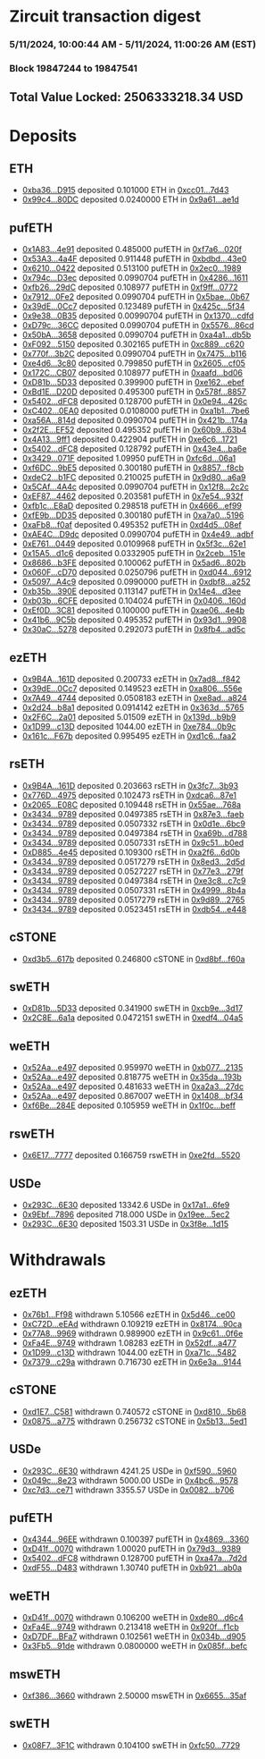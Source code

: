 # Zircuit transaction digest
### 5/11/2024, 10:00:44 AM - 5/11/2024, 11:00:26 AM (EST)
### Block 19847244 to 19847541

## Total Value Locked: 2506333218.34 USD

# Deposits
## ETH
- [0xba36...D915](https://etherscan.io/address/0xba36E8f1b76EA29133f4373E6C8000aa69EfD915) deposited 0.101000 ETH in [0xcc01...7d43](https://etherscan.io/tx/0xba36E8f1b76EA29133f4373E6C8000aa69EfD915)
- [0x99c4...80DC](https://etherscan.io/address/0x99c4E0512e653AC2eA897C03856dF30d86B680DC) deposited 0.0240000 ETH in [0x9a61...ae1d](https://etherscan.io/tx/0x99c4E0512e653AC2eA897C03856dF30d86B680DC)
## pufETH
- [0x1A83...4e91](https://etherscan.io/address/0x1A831C123cc014Cc682E8f620aebEdDCE9b74e91) deposited 0.485000 pufETH in [0xf7a6...020f](https://etherscan.io/tx/0x1A831C123cc014Cc682E8f620aebEdDCE9b74e91)
- [0x53A3...4a4F](https://etherscan.io/address/0x53A3A932dc6730A87AF3dF5Ef59f1177bA694a4F) deposited 0.911448 pufETH in [0xbdbd...43e0](https://etherscan.io/tx/0x53A3A932dc6730A87AF3dF5Ef59f1177bA694a4F)
- [0x6210...0422](https://etherscan.io/address/0x6210eb1Bd0DFEE635463b76F78e2A03f63210422) deposited 0.513100 pufETH in [0x2ec0...1989](https://etherscan.io/tx/0x6210eb1Bd0DFEE635463b76F78e2A03f63210422)
- [0x794c...D3ec](https://etherscan.io/address/0x794c388f46fE161a72Ef63Ac017a314ace61D3ec) deposited 0.0990704 pufETH in [0x4286...1611](https://etherscan.io/tx/0x794c388f46fE161a72Ef63Ac017a314ace61D3ec)
- [0xfb26...29dC](https://etherscan.io/address/0xfb26142bA5323C4A61CCAbD8d6D6C199B3B429dC) deposited 0.108977 pufETH in [0xf9ff...0772](https://etherscan.io/tx/0xfb26142bA5323C4A61CCAbD8d6D6C199B3B429dC)
- [0x7912...0Fe2](https://etherscan.io/address/0x79123445b2d9b0F35629E9a65bf7482380Af0Fe2) deposited 0.0990704 pufETH in [0x5bae...0b67](https://etherscan.io/tx/0x79123445b2d9b0F35629E9a65bf7482380Af0Fe2)
- [0x39dE...0Cc7](https://etherscan.io/address/0x39dEf90496a3Bec0E6890F56007Ce8a3ebD20Cc7) deposited 0.123489 pufETH in [0x425c...5f34](https://etherscan.io/tx/0x39dEf90496a3Bec0E6890F56007Ce8a3ebD20Cc7)
- [0x9e38...0B35](https://etherscan.io/address/0x9e387734bE3376b00A93797b8b7C5A5aBAE30B35) deposited 0.00990704 pufETH in [0x1370...cdfd](https://etherscan.io/tx/0x9e387734bE3376b00A93797b8b7C5A5aBAE30B35)
- [0xD79c...36CC](https://etherscan.io/address/0xD79c65bbB10c3f9eB2c5F4A96C32A40D6ff736CC) deposited 0.0990704 pufETH in [0x5576...86cd](https://etherscan.io/tx/0xD79c65bbB10c3f9eB2c5F4A96C32A40D6ff736CC)
- [0x50bA...3658](https://etherscan.io/address/0x50bA414Bae2B696b2a4556772BF988f2bb943658) deposited 0.0990704 pufETH in [0xa4a1...db5b](https://etherscan.io/tx/0x50bA414Bae2B696b2a4556772BF988f2bb943658)
- [0xF092...5150](https://etherscan.io/address/0xF092Dc31b7410c16Ffd0c43068B430e38F725150) deposited 0.302165 pufETH in [0xc889...c620](https://etherscan.io/tx/0xF092Dc31b7410c16Ffd0c43068B430e38F725150)
- [0x770f...3b2C](https://etherscan.io/address/0x770fE39b16a65B5d435Fe1D4A008183c7E643b2C) deposited 0.0990704 pufETH in [0x7475...b116](https://etherscan.io/tx/0x770fE39b16a65B5d435Fe1D4A008183c7E643b2C)
- [0xe4d6...3c80](https://etherscan.io/address/0xe4d6ba8c1DB9E0b29639B0DAdB6E9a13009B3c80) deposited 0.799850 pufETH in [0x2605...cf05](https://etherscan.io/tx/0xe4d6ba8c1DB9E0b29639B0DAdB6E9a13009B3c80)
- [0x172C...CB07](https://etherscan.io/address/0x172C9a97c5aa18F3C4eEB42cc0e2c5d88dFeCB07) deposited 0.108977 pufETH in [0xaafd...bd06](https://etherscan.io/tx/0x172C9a97c5aa18F3C4eEB42cc0e2c5d88dFeCB07)
- [0xD81b...5D33](https://etherscan.io/address/0xD81bC5833eE4b9725f2D77e7106d3bAcED705D33) deposited 0.399900 pufETH in [0xe162...ebef](https://etherscan.io/tx/0xD81bC5833eE4b9725f2D77e7106d3bAcED705D33)
- [0xBd1E...D20D](https://etherscan.io/address/0xBd1EcE78838839Be9aceE16086B77e032932D20D) deposited 0.495300 pufETH in [0x578f...8857](https://etherscan.io/tx/0xBd1EcE78838839Be9aceE16086B77e032932D20D)
- [0x5402...dFC8](https://etherscan.io/address/0x54026B1A0bE6020C0c15f3D76E389387D63ddFC8) deposited 0.128700 pufETH in [0x0e94...426c](https://etherscan.io/tx/0x54026B1A0bE6020C0c15f3D76E389387D63ddFC8)
- [0xC402...0EA0](https://etherscan.io/address/0xC402f2736B0E8b3a084385C279FCEda55c650EA0) deposited 0.0108000 pufETH in [0xa1b1...7be6](https://etherscan.io/tx/0xC402f2736B0E8b3a084385C279FCEda55c650EA0)
- [0xa56A...814d](https://etherscan.io/address/0xa56A8efd3b355094d62756b848b5945D7d61814d) deposited 0.0990704 pufETH in [0x421b...174a](https://etherscan.io/tx/0xa56A8efd3b355094d62756b848b5945D7d61814d)
- [0x2f2E...EF52](https://etherscan.io/address/0x2f2EB0de0DE8cD27FA9BD5744A6957643685EF52) deposited 0.495352 pufETH in [0x60b9...63b4](https://etherscan.io/tx/0x2f2EB0de0DE8cD27FA9BD5744A6957643685EF52)
- [0x4A13...9ff1](https://etherscan.io/address/0x4A13019d6CF775eEac4140f40106A6Ad2E0e9ff1) deposited 0.422904 pufETH in [0xe6c6...1721](https://etherscan.io/tx/0x4A13019d6CF775eEac4140f40106A6Ad2E0e9ff1)
- [0x5402...dFC8](https://etherscan.io/address/0x54026B1A0bE6020C0c15f3D76E389387D63ddFC8) deposited 0.128792 pufETH in [0x43e4...ba6e](https://etherscan.io/tx/0x54026B1A0bE6020C0c15f3D76E389387D63ddFC8)
- [0x3429...071F](https://etherscan.io/address/0x342933CBc39A22E4E7e2B74D73478BE76594071F) deposited 1.09950 pufETH in [0xfc6d...06a1](https://etherscan.io/tx/0x342933CBc39A22E4E7e2B74D73478BE76594071F)
- [0xf6DC...9bE5](https://etherscan.io/address/0xf6DC795E8C83531353E33fdCD42b32B23EFe9bE5) deposited 0.300180 pufETH in [0x8857...f8cb](https://etherscan.io/tx/0xf6DC795E8C83531353E33fdCD42b32B23EFe9bE5)
- [0xdeC2...b1FC](https://etherscan.io/address/0xdeC25cA361331523fC0F1F884a855420cC95b1FC) deposited 0.210025 pufETH in [0x9d80...a6a9](https://etherscan.io/tx/0xdeC25cA361331523fC0F1F884a855420cC95b1FC)
- [0x5CAf...4A4c](https://etherscan.io/address/0x5CAfa8106136764672e876012070DfE3A4Ca4A4c) deposited 0.0990704 pufETH in [0x12f8...2c2c](https://etherscan.io/tx/0x5CAfa8106136764672e876012070DfE3A4Ca4A4c)
- [0xEF87...4462](https://etherscan.io/address/0xEF87578F224297441b218b4Bb71b37584f9a4462) deposited 0.203581 pufETH in [0x7e54...932f](https://etherscan.io/tx/0xEF87578F224297441b218b4Bb71b37584f9a4462)
- [0xfb1c...E8aD](https://etherscan.io/address/0xfb1c6916cc88EF9d4ec5A5eFFe633d74477cE8aD) deposited 0.298518 pufETH in [0x4666...ef99](https://etherscan.io/tx/0xfb1c6916cc88EF9d4ec5A5eFFe633d74477cE8aD)
- [0xfE9b...DD35](https://etherscan.io/address/0xfE9bd51432C6b983600a8F56352986379F89DD35) deposited 0.300180 pufETH in [0xa7a0...5196](https://etherscan.io/tx/0xfE9bd51432C6b983600a8F56352986379F89DD35)
- [0xaFb8...f0af](https://etherscan.io/address/0xaFb88D98bBBF0E3587965b8a4309d8f15184f0af) deposited 0.495352 pufETH in [0xd4d5...08ef](https://etherscan.io/tx/0xaFb88D98bBBF0E3587965b8a4309d8f15184f0af)
- [0xAE4C...D9dc](https://etherscan.io/address/0xAE4C1800EaFd4C3C118a726Bc7fF7585630eD9dc) deposited 0.0990704 pufETH in [0x4e49...adbf](https://etherscan.io/tx/0xAE4C1800EaFd4C3C118a726Bc7fF7585630eD9dc)
- [0xE761...0449](https://etherscan.io/address/0xE7617b0A84769475A41675fF1C9496C9395c0449) deposited 0.0109968 pufETH in [0x5f3c...62e1](https://etherscan.io/tx/0xE7617b0A84769475A41675fF1C9496C9395c0449)
- [0x15A5...d1c6](https://etherscan.io/address/0x15A5Cc3f65D43aE01c5ec6BADDee5C19937Fd1c6) deposited 0.0332905 pufETH in [0x2ceb...151e](https://etherscan.io/tx/0x15A5Cc3f65D43aE01c5ec6BADDee5C19937Fd1c6)
- [0x8686...b3FE](https://etherscan.io/address/0x868647DACc84e38b207f51DdbECfA91f0694b3FE) deposited 0.100062 pufETH in [0x5ad6...802b](https://etherscan.io/tx/0x868647DACc84e38b207f51DdbECfA91f0694b3FE)
- [0x060F...cD70](https://etherscan.io/address/0x060F966545bCdFD968A2A00A7EE9306c7Bc4cD70) deposited 0.0250796 pufETH in [0xd044...6912](https://etherscan.io/tx/0x060F966545bCdFD968A2A00A7EE9306c7Bc4cD70)
- [0x5097...A4c9](https://etherscan.io/address/0x5097A8d3A257Ff9F04aA238cA0B66c9a8FE6A4c9) deposited 0.0990000 pufETH in [0xdbf8...a252](https://etherscan.io/tx/0x5097A8d3A257Ff9F04aA238cA0B66c9a8FE6A4c9)
- [0xb35b...390E](https://etherscan.io/address/0xb35b553D08bd585D3eE5641A9F0F16fe0E5b390E) deposited 0.113147 pufETH in [0x14e4...d3ee](https://etherscan.io/tx/0xb35b553D08bd585D3eE5641A9F0F16fe0E5b390E)
- [0xb03b...6CFE](https://etherscan.io/address/0xb03b2D66531B4b90a86Fe270D6723b9F1fcA6CFE) deposited 0.104024 pufETH in [0x0406...160d](https://etherscan.io/tx/0xb03b2D66531B4b90a86Fe270D6723b9F1fcA6CFE)
- [0xEf0D...3C81](https://etherscan.io/address/0xEf0D2FC2678c822A2E55CfeB39398F7618773C81) deposited 0.100000 pufETH in [0xae06...4e4b](https://etherscan.io/tx/0xEf0D2FC2678c822A2E55CfeB39398F7618773C81)
- [0x41b6...9C5b](https://etherscan.io/address/0x41b61CfAD47B5a689Ff76658BbDb5b9BADC09C5b) deposited 0.495352 pufETH in [0x93d1...9908](https://etherscan.io/tx/0x41b61CfAD47B5a689Ff76658BbDb5b9BADC09C5b)
- [0x30aC...5278](https://etherscan.io/address/0x30aCecC70DCeaAf9f8B027aB3D19E3B9b7755278) deposited 0.292073 pufETH in [0x8fb4...ad5c](https://etherscan.io/tx/0x30aCecC70DCeaAf9f8B027aB3D19E3B9b7755278)
## ezETH
- [0x9B4A...161D](https://etherscan.io/address/0x9B4AD64B2A31F8d58B37547a47d781E9a735161D) deposited 0.200733 ezETH in [0x7ad8...f842](https://etherscan.io/tx/0x9B4AD64B2A31F8d58B37547a47d781E9a735161D)
- [0x39dE...0Cc7](https://etherscan.io/address/0x39dEf90496a3Bec0E6890F56007Ce8a3ebD20Cc7) deposited 0.149523 ezETH in [0xa806...556e](https://etherscan.io/tx/0x39dEf90496a3Bec0E6890F56007Ce8a3ebD20Cc7)
- [0x7A49...4744](https://etherscan.io/address/0x7A493Be5c2ce014cD049Bf178a1ac0Db1B434744) deposited 0.0508183 ezETH in [0xe8ad...a824](https://etherscan.io/tx/0x7A493Be5c2ce014cD049Bf178a1ac0Db1B434744)
- [0x2d24...b8a1](https://etherscan.io/address/0x2d247D11EAC8708B39F51E660b9022FA9801b8a1) deposited 0.0914142 ezETH in [0x363d...5765](https://etherscan.io/tx/0x2d247D11EAC8708B39F51E660b9022FA9801b8a1)
- [0x2F6C...2a01](https://etherscan.io/address/0x2F6C7919a5434278eabB0F8acE61776Cba292a01) deposited 5.01509 ezETH in [0x139d...b9b9](https://etherscan.io/tx/0x2F6C7919a5434278eabB0F8acE61776Cba292a01)
- [0x1D99...c13D](https://etherscan.io/address/0x1D99Bc34D7b42f0fdF1c14d37C6B48df7D67c13D) deposited 1044.00 ezETH in [0xe784...0b9c](https://etherscan.io/tx/0x1D99Bc34D7b42f0fdF1c14d37C6B48df7D67c13D)
- [0x161c...F67b](https://etherscan.io/address/0x161cf4824FF2157af188e414B6A29832FAd2F67b) deposited 0.995495 ezETH in [0xd1c6...faa2](https://etherscan.io/tx/0x161cf4824FF2157af188e414B6A29832FAd2F67b)
## rsETH
- [0x9B4A...161D](https://etherscan.io/address/0x9B4AD64B2A31F8d58B37547a47d781E9a735161D) deposited 0.203663 rsETH in [0x3fc7...3b93](https://etherscan.io/tx/0x9B4AD64B2A31F8d58B37547a47d781E9a735161D)
- [0x776D...4975](https://etherscan.io/address/0x776D5BB534446783c9a95FE4Dac009833bEa4975) deposited 0.102473 rsETH in [0xdca6...87e1](https://etherscan.io/tx/0x776D5BB534446783c9a95FE4Dac009833bEa4975)
- [0x2065...E08C](https://etherscan.io/address/0x2065b7a05102C48A44CB985a1E1f466ac9cEE08C) deposited 0.109448 rsETH in [0x55ae...768a](https://etherscan.io/tx/0x2065b7a05102C48A44CB985a1E1f466ac9cEE08C)
- [0x3434...9789](https://etherscan.io/address/0x34349c5569e7B846c3558961552D2202760A9789) deposited 0.0497385 rsETH in [0x87e3...faeb](https://etherscan.io/tx/0x34349c5569e7B846c3558961552D2202760A9789)
- [0x3434...9789](https://etherscan.io/address/0x34349c5569e7B846c3558961552D2202760A9789) deposited 0.0507332 rsETH in [0x0d1e...6bc9](https://etherscan.io/tx/0x34349c5569e7B846c3558961552D2202760A9789)
- [0x3434...9789](https://etherscan.io/address/0x34349c5569e7B846c3558961552D2202760A9789) deposited 0.0497384 rsETH in [0xa69b...d788](https://etherscan.io/tx/0x34349c5569e7B846c3558961552D2202760A9789)
- [0x3434...9789](https://etherscan.io/address/0x34349c5569e7B846c3558961552D2202760A9789) deposited 0.0507331 rsETH in [0x9c51...b0ed](https://etherscan.io/tx/0x34349c5569e7B846c3558961552D2202760A9789)
- [0xD885...4e45](https://etherscan.io/address/0xD8855F322C5f51350b81ddee6dB342eFfB8d4e45) deposited 0.109300 rsETH in [0xa2f6...6d0b](https://etherscan.io/tx/0xD8855F322C5f51350b81ddee6dB342eFfB8d4e45)
- [0x3434...9789](https://etherscan.io/address/0x34349c5569e7B846c3558961552D2202760A9789) deposited 0.0517279 rsETH in [0x8ed3...2d5d](https://etherscan.io/tx/0x34349c5569e7B846c3558961552D2202760A9789)
- [0x3434...9789](https://etherscan.io/address/0x34349c5569e7B846c3558961552D2202760A9789) deposited 0.0527227 rsETH in [0x77e3...279f](https://etherscan.io/tx/0x34349c5569e7B846c3558961552D2202760A9789)
- [0x3434...9789](https://etherscan.io/address/0x34349c5569e7B846c3558961552D2202760A9789) deposited 0.0497384 rsETH in [0xe3c8...c7c9](https://etherscan.io/tx/0x34349c5569e7B846c3558961552D2202760A9789)
- [0x3434...9789](https://etherscan.io/address/0x34349c5569e7B846c3558961552D2202760A9789) deposited 0.0507331 rsETH in [0x4999...8b4a](https://etherscan.io/tx/0x34349c5569e7B846c3558961552D2202760A9789)
- [0x3434...9789](https://etherscan.io/address/0x34349c5569e7B846c3558961552D2202760A9789) deposited 0.0517279 rsETH in [0x9d89...2765](https://etherscan.io/tx/0x34349c5569e7B846c3558961552D2202760A9789)
- [0x3434...9789](https://etherscan.io/address/0x34349c5569e7B846c3558961552D2202760A9789) deposited 0.0523451 rsETH in [0xdb54...e448](https://etherscan.io/tx/0x34349c5569e7B846c3558961552D2202760A9789)
## cSTONE
- [0xd3b5...617b](https://etherscan.io/address/0xd3b575005C43d254dd67F1B886Fb9933D7dE617b) deposited 0.246800 cSTONE in [0xd8bf...f60a](https://etherscan.io/tx/0xd3b575005C43d254dd67F1B886Fb9933D7dE617b)
## swETH
- [0xD81b...5D33](https://etherscan.io/address/0xD81bC5833eE4b9725f2D77e7106d3bAcED705D33) deposited 0.341900 swETH in [0xcb9e...3d17](https://etherscan.io/tx/0xD81bC5833eE4b9725f2D77e7106d3bAcED705D33)
- [0x2C8E...6a1a](https://etherscan.io/address/0x2C8EFA6c221518890F2D9bD165877122CAa86a1a) deposited 0.0472151 swETH in [0xedf4...04a5](https://etherscan.io/tx/0x2C8EFA6c221518890F2D9bD165877122CAa86a1a)
## weETH
- [0x52Aa...e497](https://etherscan.io/address/0x52Aa899454998Be5b000Ad077a46Bbe360F4e497) deposited 0.959970 weETH in [0xb077...2135](https://etherscan.io/tx/0x52Aa899454998Be5b000Ad077a46Bbe360F4e497)
- [0x52Aa...e497](https://etherscan.io/address/0x52Aa899454998Be5b000Ad077a46Bbe360F4e497) deposited 0.818775 weETH in [0x35da...193b](https://etherscan.io/tx/0x52Aa899454998Be5b000Ad077a46Bbe360F4e497)
- [0x52Aa...e497](https://etherscan.io/address/0x52Aa899454998Be5b000Ad077a46Bbe360F4e497) deposited 0.481633 weETH in [0xa2a3...27dc](https://etherscan.io/tx/0x52Aa899454998Be5b000Ad077a46Bbe360F4e497)
- [0x52Aa...e497](https://etherscan.io/address/0x52Aa899454998Be5b000Ad077a46Bbe360F4e497) deposited 0.867007 weETH in [0x1408...bf34](https://etherscan.io/tx/0x52Aa899454998Be5b000Ad077a46Bbe360F4e497)
- [0xf6Be...284E](https://etherscan.io/address/0xf6BeBd7844539eB440bA49B207e2057c99BF284E) deposited 0.105959 weETH in [0x1f0c...beff](https://etherscan.io/tx/0xf6BeBd7844539eB440bA49B207e2057c99BF284E)
## rswETH
- [0x6E17...7777](https://etherscan.io/address/0x6E17037eaCDAB654406A43219470D4B017777777) deposited 0.166759 rswETH in [0xe2fd...5520](https://etherscan.io/tx/0x6E17037eaCDAB654406A43219470D4B017777777)
## USDe
- [0x293C...6E30](https://etherscan.io/address/0x293C6937D8D82e05B01335F7B33FBA0c8e256E30) deposited 13342.6 USDe in [0x17a1...6fe9](https://etherscan.io/tx/0x293C6937D8D82e05B01335F7B33FBA0c8e256E30)
- [0x9Ebf...7896](https://etherscan.io/address/0x9EbffAeFf6FF42d44C98ad6dC2790BBaba487896) deposited 718.000 USDe in [0x19ee...5ec2](https://etherscan.io/tx/0x9EbffAeFf6FF42d44C98ad6dC2790BBaba487896)
- [0x293C...6E30](https://etherscan.io/address/0x293C6937D8D82e05B01335F7B33FBA0c8e256E30) deposited 1503.31 USDe in [0x3f8e...1d15](https://etherscan.io/tx/0x293C6937D8D82e05B01335F7B33FBA0c8e256E30)
# Withdrawals
## ezETH
- [0x76b1...Ff98](https://etherscan.io/address/0x76b1D5DBDAf08fA1BB59799F7cd313eEE02dFf98) withdrawn 5.10566 ezETH in [0x5d46...ce00](https://etherscan.io/tx/0x76b1D5DBDAf08fA1BB59799F7cd313eEE02dFf98)
- [0xC72D...eEAd](https://etherscan.io/address/0xC72D1b74D13432ac321e54DB29dcf86e3539eEAd) withdrawn 0.109219 ezETH in [0x8174...90ca](https://etherscan.io/tx/0xC72D1b74D13432ac321e54DB29dcf86e3539eEAd)
- [0x77A8...9969](https://etherscan.io/address/0x77A85FB4823344553B9906Dd4B5505c5E50d9969) withdrawn 0.989900 ezETH in [0x9c61...0f6e](https://etherscan.io/tx/0x77A85FB4823344553B9906Dd4B5505c5E50d9969)
- [0xFa4E...9749](https://etherscan.io/address/0xFa4EbF0A332412ee0f1A78C263a953d239D19749) withdrawn 1.08283 ezETH in [0x52df...a477](https://etherscan.io/tx/0xFa4EbF0A332412ee0f1A78C263a953d239D19749)
- [0x1D99...c13D](https://etherscan.io/address/0x1D99Bc34D7b42f0fdF1c14d37C6B48df7D67c13D) withdrawn 1044.00 ezETH in [0xa71c...5482](https://etherscan.io/tx/0x1D99Bc34D7b42f0fdF1c14d37C6B48df7D67c13D)
- [0x7379...c29a](https://etherscan.io/address/0x737966Cf1385b6Da30a0E9674A3F249b008cc29a) withdrawn 0.716730 ezETH in [0x6e3a...9144](https://etherscan.io/tx/0x737966Cf1385b6Da30a0E9674A3F249b008cc29a)
## cSTONE
- [0xd1E7...C581](https://etherscan.io/address/0xd1E7F8a7286B6F10E1EE4BAbCA8B8C688d42C581) withdrawn 0.740572 cSTONE in [0xd810...5b68](https://etherscan.io/tx/0xd1E7F8a7286B6F10E1EE4BAbCA8B8C688d42C581)
- [0x0875...a775](https://etherscan.io/address/0x0875561D36eA186ef54737E62860485A3CD3a775) withdrawn 0.256732 cSTONE in [0x5b13...5ed1](https://etherscan.io/tx/0x0875561D36eA186ef54737E62860485A3CD3a775)
## USDe
- [0x293C...6E30](https://etherscan.io/address/0x293C6937D8D82e05B01335F7B33FBA0c8e256E30) withdrawn 4241.25 USDe in [0xf590...5960](https://etherscan.io/tx/0x293C6937D8D82e05B01335F7B33FBA0c8e256E30)
- [0x049c...8e23](https://etherscan.io/address/0x049cc1E37610DCF036d4ad57F5396Ec584BA8e23) withdrawn 5000.00 USDe in [0x4bc6...9578](https://etherscan.io/tx/0x049cc1E37610DCF036d4ad57F5396Ec584BA8e23)
- [0xc7d3...ce71](https://etherscan.io/address/0xc7d36f9145dBE07fafFE092a7e9543306c77ce71) withdrawn 3355.57 USDe in [0x0082...b706](https://etherscan.io/tx/0xc7d36f9145dBE07fafFE092a7e9543306c77ce71)
## pufETH
- [0x4344...96EE](https://etherscan.io/address/0x434449FC5753bB320dc2EC7DD74Cdbd9D30396EE) withdrawn 0.100397 pufETH in [0x4869...3360](https://etherscan.io/tx/0x434449FC5753bB320dc2EC7DD74Cdbd9D30396EE)
- [0xD41f...0070](https://etherscan.io/address/0xD41fd2B475598a19688AB0CaD04Dc04E55610070) withdrawn 1.00020 pufETH in [0x79d3...9389](https://etherscan.io/tx/0xD41fd2B475598a19688AB0CaD04Dc04E55610070)
- [0x5402...dFC8](https://etherscan.io/address/0x54026B1A0bE6020C0c15f3D76E389387D63ddFC8) withdrawn 0.128700 pufETH in [0xa47a...7d2d](https://etherscan.io/tx/0x54026B1A0bE6020C0c15f3D76E389387D63ddFC8)
- [0xdF55...D483](https://etherscan.io/address/0xdF5569a35E391E7093Ca75C84e840220556ED483) withdrawn 1.30740 pufETH in [0xb921...ab0a](https://etherscan.io/tx/0xdF5569a35E391E7093Ca75C84e840220556ED483)
## weETH
- [0xD41f...0070](https://etherscan.io/address/0xD41fd2B475598a19688AB0CaD04Dc04E55610070) withdrawn 0.106200 weETH in [0xde80...d6c4](https://etherscan.io/tx/0xD41fd2B475598a19688AB0CaD04Dc04E55610070)
- [0xFa4E...9749](https://etherscan.io/address/0xFa4EbF0A332412ee0f1A78C263a953d239D19749) withdrawn 0.213418 weETH in [0x920f...f1cb](https://etherscan.io/tx/0xFa4EbF0A332412ee0f1A78C263a953d239D19749)
- [0xD7DF...BFa7](https://etherscan.io/address/0xD7DF7E085214743530afF339aFC420c7c720BFa7) withdrawn 0.102561 weETH in [0x034b...d905](https://etherscan.io/tx/0xD7DF7E085214743530afF339aFC420c7c720BFa7)
- [0x3Fb5...91de](https://etherscan.io/address/0x3Fb55128fcfA37623A0d2d17789aaad28a4891de) withdrawn 0.0800000 weETH in [0x085f...befc](https://etherscan.io/tx/0x3Fb55128fcfA37623A0d2d17789aaad28a4891de)
## mswETH
- [0xf386...3660](https://etherscan.io/address/0xf38694094Ce64A2A8bcdCe630f82e64FFe8F3660) withdrawn 2.50000 mswETH in [0x6655...35af](https://etherscan.io/tx/0xf38694094Ce64A2A8bcdCe630f82e64FFe8F3660)
## swETH
- [0x08F7...3F1C](https://etherscan.io/address/0x08F793cDFBEf911424d1A592Acf57BfFDC563F1C) withdrawn 0.104100 swETH in [0xfc50...7729](https://etherscan.io/tx/0x08F793cDFBEf911424d1A592Acf57BfFDC563F1C)
